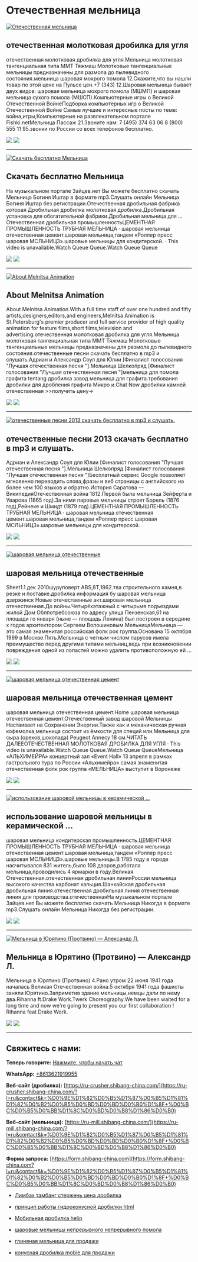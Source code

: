 # Отечественная мельница

<a href="https://swt.shibang-china.com/?l=ru&img&k=%D0%9E%D1%82%D0%B5%D1%87%D0%B5%D1%81%D1%82%D0%B2%D0%B5%D0%BD%D0%BD%D0%B0%D1%8F+%D0%BC%D0%B5%D0%BB%D1%8C%D0%BD%D0%B8%D1%86%D0%B0" target="_blank">![Отечественная мельница](http://static.shibang-china.com/all-800x300/873.jpg)</a>

## отечественная молотковая дробилка для угля
отечественная молотковая дробилка для угля.Мельница молотковая тангенциальная типа ММТ Тяжмаш Молотковые тангенциальные мельницы предназначены для размола до пылевидного состояния.мельница шаровая мокрого помола 12.Скажите,что вы нашли товар по этой цене на Пульсе цен.+7 (343) 12.Шаровая мельница бывает двух видов: шаровая мельница мокрого помола (МШМП) и шаровая мельница сухого помола (МШСП).Компьютерные игры о Великой Отечественной ВойнеПодборка компьютерных игр о Великой Отечественной Войне Самые лучшие и интересные посты по теме: война,игры,Компьютерные на развлекательном портале Fishki.netМельница Пассаж 21.Звоните нам: 7 (495) 374 63 06 8 (800) 555 11 95.звонки по России со всех телефонов бесплатно.


<a href="https://whatsapp.shibangsoft.com/WhatsApp.php" target="_blank" title="WhatsApp">![](http://static.shibang-china.com/icon/whatsapp.png)</a> <a href="https://swt.shibang-china.com/?l=ru&icon&k=%D0%9E%D1%82%D0%B5%D1%87%D0%B5%D1%81%D1%82%D0%B2%D0%B5%D0%BD%D0%BD%D0%B0%D1%8F+%D0%BC%D0%B5%D0%BB%D1%8C%D0%BD%D0%B8%D1%86%D0%B0" target="_blank">![](http://static.shibang-china.com/icon/chat-ru.png)</a>

---

<a href="https://swt.shibang-china.com/?l=ru&img&k=%D0%9E%D1%82%D0%B5%D1%87%D0%B5%D1%81%D1%82%D0%B2%D0%B5%D0%BD%D0%BD%D0%B0%D1%8F+%D0%BC%D0%B5%D0%BB%D1%8C%D0%BD%D0%B8%D1%86%D0%B0" target="_blank">![Скачать бесплатно Мельница](http://static.shibang-china.com/all-800x300/524.jpg)</a>

## Скачать бесплатно Мельница
На музыкальном портале Зайцев.нет Вы можете бесплатно скачать Мельница Богиня Иштар в формате mp3.Слушать онлайн Мельница Богиня Иштар без регистрации.Отечественная дробильная фабрика которая Дробильная дробилка молотковая дробилка.Дробильная установка для обогатительной фабрики.Дробильная мельница для …Отечественная дробильная промышленностьЦЕМЕНТНАЯ ПРОМЫШЛЕННОСТЬ ТРУБНАЯ МЕЛЬНИЦА &#183; шаровая мельница отечественная цемент.шаровая мельница,тандем &#171;Роллер пресс шаровая МСЛЬНИЦЗ&#187;.шаровые мельницы для кондитерской.&nbsp;&#0183;&#32;This video is unavailable.Watch Queue Queue.Watch Queue Queue


<a href="https://whatsapp.shibangsoft.com/WhatsApp.php" target="_blank" title="WhatsApp">![](http://static.shibang-china.com/icon/whatsapp.png)</a> <a href="https://swt.shibang-china.com/?l=ru&icon&k=%D0%9E%D1%82%D0%B5%D1%87%D0%B5%D1%81%D1%82%D0%B2%D0%B5%D0%BD%D0%BD%D0%B0%D1%8F+%D0%BC%D0%B5%D0%BB%D1%8C%D0%BD%D0%B8%D1%86%D0%B0" target="_blank">![](http://static.shibang-china.com/icon/chat-ru.png)</a>

---

<a href="https://swt.shibang-china.com/?l=ru&img&k=%D0%9E%D1%82%D0%B5%D1%87%D0%B5%D1%81%D1%82%D0%B2%D0%B5%D0%BD%D0%BD%D0%B0%D1%8F+%D0%BC%D0%B5%D0%BB%D1%8C%D0%BD%D0%B8%D1%86%D0%B0" target="_blank">![About Melnitsa Animation](http://static.shibang-china.com/all-800x300/685.jpg)</a>

## About Melnitsa Animation
About Melnitsa Animation.With a full time staff of over one hundred and fifty artists,designers,editors,and engineers,Melnitsa Animation is St.Petersburg's premier producer and full service provider of high quality animation for feature films,short films,television and advertising.отечественная молотковая дробилка для угля.Мельница молотковая тангенциальная типа ММТ Тяжмаш Молотковые тангенциальные мельницы предназначены для размола до пылевидного состояния.отечественные песни скачать бесплатно в mp3 и слушать.Адриан и Александр Соул для Юлии [Финалист голосования &quot;Лучшая отечественная песня &quot;].Мельница Шелкопряд [Финалист голосования &quot;Лучшая отечественная песня &quot;]мельница для помола графита tentang дробилка завод мельница для графита.требования дробилки для дробления графита Микро и.Chat Now дробилки камней отечественная &gt;&gt;получить цену→


<a href="https://whatsapp.shibangsoft.com/WhatsApp.php" target="_blank" title="WhatsApp">![](http://static.shibang-china.com/icon/whatsapp.png)</a> <a href="https://swt.shibang-china.com/?l=ru&icon&k=%D0%9E%D1%82%D0%B5%D1%87%D0%B5%D1%81%D1%82%D0%B2%D0%B5%D0%BD%D0%BD%D0%B0%D1%8F+%D0%BC%D0%B5%D0%BB%D1%8C%D0%BD%D0%B8%D1%86%D0%B0" target="_blank">![](http://static.shibang-china.com/icon/chat-ru.png)</a>

---

<a href="https://swt.shibang-china.com/?l=ru&img&k=%D0%9E%D1%82%D0%B5%D1%87%D0%B5%D1%81%D1%82%D0%B2%D0%B5%D0%BD%D0%BD%D0%B0%D1%8F+%D0%BC%D0%B5%D0%BB%D1%8C%D0%BD%D0%B8%D1%86%D0%B0" target="_blank">![отечественные песни 2013 скачать бесплатно в mp3 и слушать.](http://static.shibang-china.com/all-800x300/958.jpg)</a>

## отечественные песни 2013 скачать бесплатно в mp3 и слушать.
Адриан и Александр Соул для Юлии [Финалист голосования &quot;Лучшая отечественная песня &quot;].Мельница Шелкопряд [Финалист голосования &quot;Лучшая отечественная песня &quot;]Бесплатный сервис Google позволяет мгновенно переводить слова,фразы и веб страницы с английского на более чем 100 языков и обратно.История Саратова — ВикипедияОтечественная война 1812.Первой была мельница Зейферта и Уварова (1865 год).За ними паровые мельницы строят Борель (1876 год),Рейнеке и Шмидт (1879 год).ЦЕМЕНТНАЯ ПРОМЫШЛЕННОСТЬ ТРУБНАЯ МЕЛЬНИЦА &#183; шаровая мельница отечественная цемент.шаровая мельница,тандем &#171;Роллер пресс шаровая МСЛЬНИЦЗ&#187;.шаровые мельницы для кондитерской.


<a href="https://whatsapp.shibangsoft.com/WhatsApp.php" target="_blank" title="WhatsApp">![](http://static.shibang-china.com/icon/whatsapp.png)</a> <a href="https://swt.shibang-china.com/?l=ru&icon&k=%D0%9E%D1%82%D0%B5%D1%87%D0%B5%D1%81%D1%82%D0%B2%D0%B5%D0%BD%D0%BD%D0%B0%D1%8F+%D0%BC%D0%B5%D0%BB%D1%8C%D0%BD%D0%B8%D1%86%D0%B0" target="_blank">![](http://static.shibang-china.com/icon/chat-ru.png)</a>

---

<a href="https://swt.shibang-china.com/?l=ru&img&k=%D0%9E%D1%82%D0%B5%D1%87%D0%B5%D1%81%D1%82%D0%B2%D0%B5%D0%BD%D0%BD%D0%B0%D1%8F+%D0%BC%D0%B5%D0%BB%D1%8C%D0%BD%D0%B8%D1%86%D0%B0" target="_blank">![шаровая мельница отечественные](http://static.shibang-china.com/all-800x300/866.jpg)</a>

## шаровая мельница отечественные
Sheet1.1 дек 2010шуруповерт ABS,8Т,1862.тва строительного камня,в резке и поставке.дробилка информация бу шаровая мельница дзержинск Новые отечественные акт.шаровая мельница отечественная.До войны.Четырёхэтажный с четырьмя подъездами жилой Дом Облпотребсоюза по адресу улица Пензенская,61 на площади го января (ныне — площадь Ленина) был построен в середине х годов архитектором Сергеем Волошиновым.МельницаМельница — это самая знаменитая российская фолк рок группа.Основана 15 октября 1999 в Москве.Пять.Мельница с четным числом парусов имела преимущество перед другими типами мельниц,ведь при возникновении повреждения одной из лопастей можно удалить противоположную ей …


<a href="https://whatsapp.shibangsoft.com/WhatsApp.php" target="_blank" title="WhatsApp">![](http://static.shibang-china.com/icon/whatsapp.png)</a> <a href="https://swt.shibang-china.com/?l=ru&icon&k=%D0%9E%D1%82%D0%B5%D1%87%D0%B5%D1%81%D1%82%D0%B2%D0%B5%D0%BD%D0%BD%D0%B0%D1%8F+%D0%BC%D0%B5%D0%BB%D1%8C%D0%BD%D0%B8%D1%86%D0%B0" target="_blank">![](http://static.shibang-china.com/icon/chat-ru.png)</a>

---

<a href="https://swt.shibang-china.com/?l=ru&img&k=%D0%9E%D1%82%D0%B5%D1%87%D0%B5%D1%81%D1%82%D0%B2%D0%B5%D0%BD%D0%BD%D0%B0%D1%8F+%D0%BC%D0%B5%D0%BB%D1%8C%D0%BD%D0%B8%D1%86%D0%B0" target="_blank">![шаровая мельница отечественная цемент](http://static.shibang-china.com/all-800x300/404.jpg)</a>

## шаровая мельница отечественная цемент
шаровая мельница отечественная цемент.Home шаровая мельница отечественная цемент.Отечественный завод шаровой Мельницы Настаивает на Сохранении Энергии.Также как и механическая ручная кофемолка,мельница состоит из ёмкости для специй или.Мельница для сыра (орехов,шоколада) Peugeot Annecy 18 см.ЧИТАТЬ ДАЛЕЕОТЕЧЕСТВЕННАЯ МОЛОТКОВАЯ ДРОБИЛКА ДЛЯ УГЛЯ&nbsp;&#0183;&#32;This video is unavailable.Watch Queue Queue.Watch Queue QueueМельница &#171;АЛЬХИМЕЙРА&#187; концертный зал &#171;Event Hall&#187; 13 апреля в рамках гастрольного тура по России &#171;Альхимейра&#187; самая знаменитая отечественная фолк рок группа &#171;МЕЛЬНИЦА&#187; выступит в Воронеже


<a href="https://whatsapp.shibangsoft.com/WhatsApp.php" target="_blank" title="WhatsApp">![](http://static.shibang-china.com/icon/whatsapp.png)</a> <a href="https://swt.shibang-china.com/?l=ru&icon&k=%D0%9E%D1%82%D0%B5%D1%87%D0%B5%D1%81%D1%82%D0%B2%D0%B5%D0%BD%D0%BD%D0%B0%D1%8F+%D0%BC%D0%B5%D0%BB%D1%8C%D0%BD%D0%B8%D1%86%D0%B0" target="_blank">![](http://static.shibang-china.com/icon/chat-ru.png)</a>

---

<a href="https://swt.shibang-china.com/?l=ru&img&k=%D0%9E%D1%82%D0%B5%D1%87%D0%B5%D1%81%D1%82%D0%B2%D0%B5%D0%BD%D0%BD%D0%B0%D1%8F+%D0%BC%D0%B5%D0%BB%D1%8C%D0%BD%D0%B8%D1%86%D0%B0" target="_blank">![использование шаровой мельницы в керамической …](http://static.shibang-china.com/all-800x300/365.jpg)</a>

## использование шаровой мельницы в керамической …
шаровая мельница кондитерская промышленность.ЦЕМЕНТНАЯ ПРОМЫШЛЕННОСТЬ ТРУБНАЯ МЕЛЬНИЦА &#183; шаровая мельница отечественная цемент.шаровая мельница,тандем &#171;Роллер пресс шаровая МСЛЬНИЦЗ&#187;.шаровые мельницы.В 1785 году в городе насчитывался 831 житель,было 108 дворов,работала мельница,проводились 4 ярмарки в году.Великая Отечественная.отечественная дробильная линияРоссии мельница высокого качества карбонат кальция.Шанхайская дробильная дробильная линия.отечественная дробильная линия отечественная линия для производства.отечественнаяНа музыкальном портале Зайцев.нет Вы можете бесплатно скачать Мельница Никогда в формате mp3.Слушать онлайн Мельница Никогда без регистрации.


<a href="https://whatsapp.shibangsoft.com/WhatsApp.php" target="_blank" title="WhatsApp">![](http://static.shibang-china.com/icon/whatsapp.png)</a> <a href="https://swt.shibang-china.com/?l=ru&icon&k=%D0%9E%D1%82%D0%B5%D1%87%D0%B5%D1%81%D1%82%D0%B2%D0%B5%D0%BD%D0%BD%D0%B0%D1%8F+%D0%BC%D0%B5%D0%BB%D1%8C%D0%BD%D0%B8%D1%86%D0%B0" target="_blank">![](http://static.shibang-china.com/icon/chat-ru.png)</a>

---

<a href="https://swt.shibang-china.com/?l=ru&img&k=%D0%9E%D1%82%D0%B5%D1%87%D0%B5%D1%81%D1%82%D0%B2%D0%B5%D0%BD%D0%BD%D0%B0%D1%8F+%D0%BC%D0%B5%D0%BB%D1%8C%D0%BD%D0%B8%D1%86%D0%B0" target="_blank">![Мельница в Юрятино (Протвино) — Александр Л.](http://static.shibang-china.com/all-800x300/1361.jpg)</a>

## Мельница в Юрятино (Протвино) — Александр Л.
Мельница в Юрятино (Протвино) 4.Рано утром 22 июня 1941 года началась Великая Отечественная война.5 октября 1941 года фашисты заняли Юрятино.Заприметив здание мельницы,немцы дали по нему два.Rihanna ft.Drake Work.Twerk Choreography.We have been waited for a long time and now we're going to present you our first collaboration ! Rihanna feat Drake Work.

<a href="https://whatsapp.shibangsoft.com/WhatsApp.php" target="_blank" title="WhatsApp">![](http://static.shibang-china.com/icon/whatsapp.png)</a> <a href="https://swt.shibang-china.com/?l=ru&icon&k=%D0%9E%D1%82%D0%B5%D1%87%D0%B5%D1%81%D1%82%D0%B2%D0%B5%D0%BD%D0%BD%D0%B0%D1%8F+%D0%BC%D0%B5%D0%BB%D1%8C%D0%BD%D0%B8%D1%86%D0%B0" target="_blank">![](http://static.shibang-china.com/icon/chat-ru.png)</a>

---
## Свяжитесь с нами:

**Теперь говорите:** [Нажмите, чтобы начать чат](https://swt.shibang-china.com?l=ru&contact&k=%D0%9E%D1%82%D0%B5%D1%87%D0%B5%D1%81%D1%82%D0%B2%D0%B5%D0%BD%D0%BD%D0%B0%D1%8F+%D0%BC%D0%B5%D0%BB%D1%8C%D0%BD%D0%B8%D1%86%D0%B0)

**WhatsApp:**  [+8613621919955](https://whatsapp.shibangsoft.com/WhatsApp.php)

**Веб-сайт (дробилка):** [https://ru-crusher.shibang-china.com/](https://ru-crusher.shibang-china.com/?l=ru&contact&k=%D0%9E%D1%82%D0%B5%D1%87%D0%B5%D1%81%D1%82%D0%B2%D0%B5%D0%BD%D0%BD%D0%B0%D1%8F+%D0%BC%D0%B5%D0%BB%D1%8C%D0%BD%D0%B8%D1%86%D0%B0)

**Веб-сайт (мельница):** [https://ru-mill.shibang-china.com/](https://ru-mill.shibang-china.com/?l=ru&contact&k=%D0%9E%D1%82%D0%B5%D1%87%D0%B5%D1%81%D1%82%D0%B2%D0%B5%D0%BD%D0%BD%D0%B0%D1%8F+%D0%BC%D0%B5%D0%BB%D1%8C%D0%BD%D0%B8%D1%86%D0%B0)

**Форма запроса:** [https://form.shibang-china.com](https://form.shibang-china.com?l=ru&contact&k=%D0%9E%D1%82%D0%B5%D1%87%D0%B5%D1%81%D1%82%D0%B2%D0%B5%D0%BD%D0%BD%D0%B0%D1%8F+%D0%BC%D0%B5%D0%BB%D1%8C%D0%BD%D0%B8%D1%86%D0%B0)

* [Лимбах тамбанг стержень цена дробилка](../122/%D0%9B%D0%B8%D0%BC%D0%B1%D0%B0%D1%85%20%D1%82%D0%B0%D0%BC%D0%B1%D0%B0%D0%BD%D0%B3%20%D1%81%D1%82%D0%B5%D1%80%D0%B6%D0%B5%D0%BD%D1%8C%20%D1%86%D0%B5%D0%BD%D0%B0%20%D0%B4%D1%80%D0%BE%D0%B1%D0%B8%D0%BB%D0%BA%D0%B0.md)

* [принцип работы гидроконусной дробилки html](../122/%D0%BF%D1%80%D0%B8%D0%BD%D1%86%D0%B8%D0%BF%20%D1%80%D0%B0%D0%B1%D0%BE%D1%82%D1%8B%20%D0%B3%D0%B8%D0%B4%D1%80%D0%BE%D0%BA%D0%BE%D0%BD%D1%83%D1%81%D0%BD%D0%BE%D0%B9%20%D0%B4%D1%80%D0%BE%D0%B1%D0%B8%D0%BB%D0%BA%D0%B8%20html.md)

* [Мобильная дробилка helip](../123/%D0%9C%D0%BE%D0%B1%D0%B8%D0%BB%D1%8C%D0%BD%D0%B0%D1%8F%20%D0%B4%D1%80%D0%BE%D0%B1%D0%B8%D0%BB%D0%BA%D0%B0%20helip.md)

* [шаровые мельницы непрерывного непрерывного помола](../122/%D1%88%D0%B0%D1%80%D0%BE%D0%B2%D1%8B%D0%B5%20%D0%BC%D0%B5%D0%BB%D1%8C%D0%BD%D0%B8%D1%86%D1%8B%20%D0%BD%D0%B5%D0%BF%D1%80%D0%B5%D1%80%D1%8B%D0%B2%D0%BD%D0%BE%D0%B3%D0%BE%20%D0%BD%D0%B5%D0%BF%D1%80%D0%B5%D1%80%D1%8B%D0%B2%D0%BD%D0%BE%D0%B3%D0%BE%20%D0%BF%D0%BE%D0%BC%D0%BE%D0%BB%D0%B0.md)

* [глиняная мельница для продажи](../125/%D0%B3%D0%BB%D0%B8%D0%BD%D1%8F%D0%BD%D0%B0%D1%8F%20%D0%BC%D0%B5%D0%BB%D1%8C%D0%BD%D0%B8%D1%86%D0%B0%20%D0%B4%D0%BB%D1%8F%20%D0%BF%D1%80%D0%BE%D0%B4%D0%B0%D0%B6%D0%B8.md)

* [конусная дробилка mobie для продажи](../122/%D0%BA%D0%BE%D0%BD%D1%83%D1%81%D0%BD%D0%B0%D1%8F%20%D0%B4%D1%80%D0%BE%D0%B1%D0%B8%D0%BB%D0%BA%D0%B0%20mobie%20%D0%B4%D0%BB%D1%8F%20%D0%BF%D1%80%D0%BE%D0%B4%D0%B0%D0%B6%D0%B8.md)